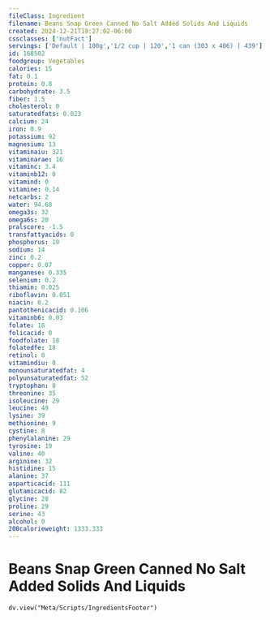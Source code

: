 ```yaml
---
fileClass: Ingredient
filename: Beans Snap Green Canned No Salt Added Solids And Liquids
created: 2024-12-21T19:27:02-06:00
cssclasses: ['nutFact']
servings: ['Default | 100g','1/2 cup | 120','1 can (303 x 406) | 439']
id: 168502
foodgroup: Vegetables
calories: 15
fat: 0.1
protein: 0.8
carbohydrate: 3.5
fiber: 1.5
cholesterol: 0
saturatedfats: 0.023
calcium: 24
iron: 0.9
potassium: 92
magnesium: 13
vitaminaiu: 321
vitaminarae: 16
vitaminc: 3.4
vitaminb12: 0
vitamind: 0
vitamine: 0.14
netcarbs: 2
water: 94.68
omega3s: 32
omega6s: 20
pralscore: -1.5
transfattyacids: 0
phosphorus: 19
sodium: 14
zinc: 0.2
copper: 0.07
manganese: 0.335
selenium: 0.2
thiamin: 0.025
riboflavin: 0.051
niacin: 0.2
pantothenicacid: 0.106
vitaminb6: 0.03
folate: 18
folicacid: 0
foodfolate: 18
folatedfe: 18
retinol: 0
vitamindiu: 0
monounsaturatedfat: 4
polyunsaturatedfat: 52
tryptophan: 8
threonine: 35
isoleucine: 29
leucine: 49
lysine: 39
methionine: 9
cystine: 8
phenylalanine: 29
tyrosine: 19
valine: 40
arginine: 32
histidine: 15
alanine: 37
asparticacid: 111
glutamicacid: 82
glycine: 28
proline: 29
serine: 43
alcohol: 0
200calorieweight: 1333.333
---
```


# Beans Snap Green Canned No Salt Added Solids And Liquids

```dataviewjs
dv.view("Meta/Scripts/IngredientsFooter")
```
